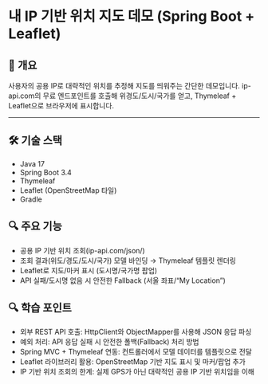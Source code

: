 # 내 IP 기반 위치 지도 데모 (Spring Boot + Leaflet)

## 📖 개요
사용자의 공용 IP로 대략적인 위치를 추정해 지도를 띄워주는 간단한 데모입니다.
ip-api.com의 무료 엔드포인트를 호출해 위경도/도시/국가를 얻고, Thymeleaf + Leaflet으로 브라우저에 표시합니다.

---

## 🛠 기술 스택
- Java 17
- Spring Boot 3.4
- Thymeleaf
- Leaflet (OpenStreetMap 타일)
- Gradle


## 🔍 주요 기능
- 공용 IP 기반 위치 조회(ip-api.com/json/)
- 조회 결과(위도/경도/도시/국가) 모델 바인딩 → Thymeleaf 템플릿 렌더링
- Leaflet로 지도/마커 표시 (도시명/국가명 팝업)
- API 실패/도시명 없음 시 안전한 Fallback (서울 좌표/“My Location”)


## 🔍 학습 포인트
- 외부 REST API 호출: HttpClient와 ObjectMapper를 사용해 JSON 응답 파싱
- 예외 처리: API 응답 실패 시 안전한 폴백(Fallback) 처리 방법
- Spring MVC + Thymeleaf 연동: 컨트롤러에서 모델 데이터를 템플릿으로 전달
- Leaflet 라이브러리 활용: OpenStreetMap 기반 지도 표시 및 마커/팝업 추가
- IP 기반 위치 조회의 한계: 실제 GPS가 아닌 대략적인 공용 IP 기반 위치임을 이해
